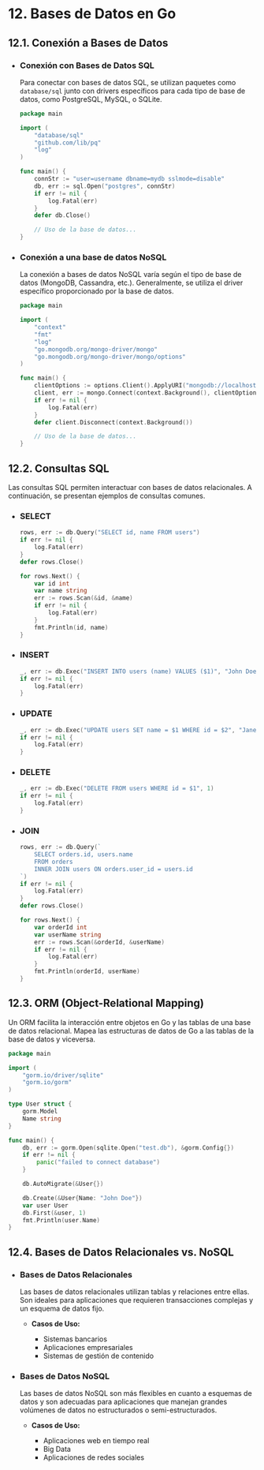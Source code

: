 # 12. Bases de Datos en Go

## 12.1. Conexión a Bases de Datos

- ### Conexión con Bases de Datos SQL

  Para conectar con bases de datos SQL, se utilizan paquetes como `database/sql` junto con drivers específicos para cada tipo de base de datos, como PostgreSQL, MySQL, o SQLite.

  ```go
  package main

  import (
      "database/sql"
      "github.com/lib/pq"
      "log"
  )

  func main() {
      connStr := "user=username dbname=mydb sslmode=disable"
      db, err := sql.Open("postgres", connStr)
      if err != nil {
          log.Fatal(err)
      }
      defer db.Close()

      // Uso de la base de datos...
  }

  ```

- ### Conexión a una base de datos NoSQL

  La conexión a bases de datos NoSQL varía según el tipo de base de datos (MongoDB, Cassandra, etc.). Generalmente, se utiliza el driver específico proporcionado por la base de datos.

  ```go
  package main

  import (
      "context"
      "fmt"
      "log"
      "go.mongodb.org/mongo-driver/mongo"
      "go.mongodb.org/mongo-driver/mongo/options"
  )

  func main() {
      clientOptions := options.Client().ApplyURI("mongodb://localhost:27017")
      client, err := mongo.Connect(context.Background(), clientOptions)
      if err != nil {
          log.Fatal(err)
      }
      defer client.Disconnect(context.Background())

      // Uso de la base de datos...
  }

  ```

## 12.2. Consultas SQL

Las consultas SQL permiten interactuar con bases de datos relacionales. A continuación, se presentan ejemplos de consultas comunes.

- ### SELECT

  ```go
  rows, err := db.Query("SELECT id, name FROM users")
  if err != nil {
      log.Fatal(err)
  }
  defer rows.Close()

  for rows.Next() {
      var id int
      var name string
      err := rows.Scan(&id, &name)
      if err != nil {
          log.Fatal(err)
      }
      fmt.Println(id, name)
  }

  ```

- ### INSERT

  ```go
  _, err := db.Exec("INSERT INTO users (name) VALUES ($1)", "John Doe")
  if err != nil {
      log.Fatal(err)
  }

  ```

- ### UPDATE

  ```go
  _, err := db.Exec("UPDATE users SET name = $1 WHERE id = $2", "Jane Doe", 1)
  if err != nil {
      log.Fatal(err)
  }

  ```

- ### DELETE

  ```go
  _, err := db.Exec("DELETE FROM users WHERE id = $1", 1)
  if err != nil {
      log.Fatal(err)
  }

  ```

- ### JOIN

  ```go
  rows, err := db.Query(`
      SELECT orders.id, users.name
      FROM orders
      INNER JOIN users ON orders.user_id = users.id
  `)
  if err != nil {
      log.Fatal(err)
  }
  defer rows.Close()

  for rows.Next() {
      var orderId int
      var userName string
      err := rows.Scan(&orderId, &userName)
      if err != nil {
          log.Fatal(err)
      }
      fmt.Println(orderId, userName)
  }

  ```

## 12.3. ORM (Object-Relational Mapping)

Un ORM facilita la interacción entre objetos en Go y las tablas de una base de datos relacional. Mapea las estructuras de datos de Go a las tablas de la base de datos y viceversa.

```go
package main

import (
    "gorm.io/driver/sqlite"
    "gorm.io/gorm"
)

type User struct {
    gorm.Model
    Name string
}

func main() {
    db, err := gorm.Open(sqlite.Open("test.db"), &gorm.Config{})
    if err != nil {
        panic("failed to connect database")
    }

    db.AutoMigrate(&User{})

    db.Create(&User{Name: "John Doe"})
    var user User
    db.First(&user, 1)
    fmt.Println(user.Name)
}

```

## 12.4. Bases de Datos Relacionales vs. NoSQL

- ### Bases de Datos Relacionales

  Las bases de datos relacionales utilizan tablas y relaciones entre ellas. Son ideales para aplicaciones que requieren transacciones complejas y un esquema de datos fijo.

  - **Casos de Uso:**

    - Sistemas bancarios
    - Aplicaciones empresariales
    - Sistemas de gestión de contenido

- ### Bases de Datos NoSQL

  Las bases de datos NoSQL son más flexibles en cuanto a esquemas de datos y son adecuadas para aplicaciones que manejan grandes volúmenes de datos no estructurados o semi-estructurados.

  - **Casos de Uso:**

    - Aplicaciones web en tiempo real
    - Big Data
    - Aplicaciones de redes sociales
